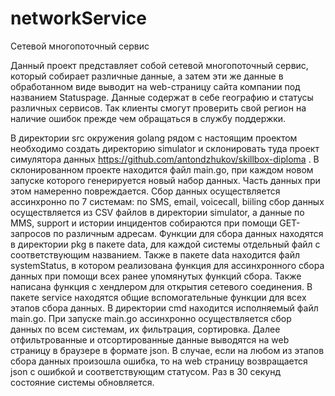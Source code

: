 # networkService
Сетевой многопоточный сервис

Данный проект представляет собой сетевой многопоточный сервис, который собирает различные данные, а затем эти же данные в обработанном виде выводит на web-страницу
сайта компании под названием Statuspage. Данные содержат в себе географию и статусы различных сервисов. Так клиенты смогут проверить свой регион на наличие ошибок прежде чем обращаться в службу поддержки.

В директории src окружения golang рядом с настоящим проектом необходимо создать директорию simulator и склонировать туда проект симулятора данных https://github.com/antondzhukov/skillbox-diploma . В склонированном проекте находится файл main.go, при каждом новом запуске которого генерируется новый набор данных. Часть данных при этом намеренно повреждается.
Сбор данных осуществляется ассинхронно по 7 системам: по SMS, email, voicecall, biiling сбор данных осуществляется из CSV файлов в директории simulator, а данные по MMS, support и истории инцидентов собираются при помощи GET-запросов по различным адресам. Функции для сбора данных находятся в директории pkg в пакете data, для каждой системы отдельный файл с соответствующим названием. Также в пакете data находится файл systemStatus, в котором реализована функция для ассинхронного сбора данных при помощи всех ранее упомянутых функций сбора. Также написана функция с хендлером для открытия сетевого соединения.
В пакете service находятся общие вспомогательные функции для всех этапов сбора данных. 
В директории cmd находится исполняемый файл main.go.
При запуске main.go ассинхронно осуществляется сбор данных по всем системам, их фильтрация, сортировка. Далее отфильтрованные и отсортированные данные выводятся на web страницу в браузере в формате json. В случае, если на любом из этапов сбора данных произошла ошибка, то на web страницу возвращается json с ошибкой и соответствующим статусом. Раз в 30 секунд состояние системы обновляется.
